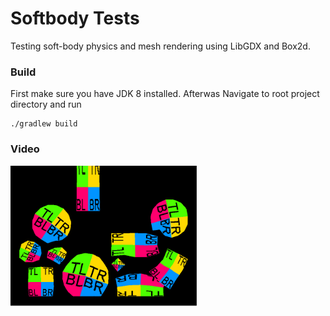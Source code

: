 # Softbody Tests
Testing soft-body physics and mesh rendering using LibGDX and Box2d.

### Build
First make sure you have JDK 8 installed. Afterwas Navigate to root project directory and run
```
./gradlew build
```

### Video
<a href="https://www.youtube.com/watch?v=xZOO_Oyr9zo">
  <img alt="Video" src="screenshot.png" width="300">
</a>
